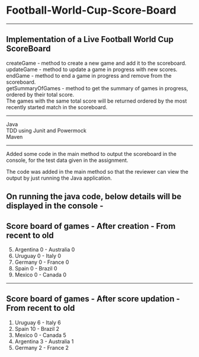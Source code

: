 # Football-World-Cup-Score-Board
------------------------------------------------------
Implementation of a Live Football World Cup ScoreBoard
------------------------------------------------------

createGame - method to create a new game and add it to the scoreboard.  
updateGame - method to update a game in progress with new scores.  
endGame - method to end a game in progress and remove from the scoreboard.  
getSummaryOfGames - method to get the summary of games in progress, ordered by their total score.  
The games with the same total score will be returned ordered by the most recently started match in the scoreboard.  

------------------------------------------------------
Java  
TDD using Junit and Powermock  
Maven  

------------------------------------------------------
Added some code in the main method to output the scoreboard in the console, for the test data given in the assignment.

The code was added in the main method so that the reviewer can view the output by just running the Java application.

On running the java code, below details will be displayed in the console -
------------------------------------------
Score board of games - 
After creation - From recent to old
------------------------------------------
5. Argentina 0 - Australia 0
4. Uruguay 0 - Italy 0
3. Germany 0 - France 0
2. Spain 0 - Brazil 0
1. Mexico 0 - Canada 0
------------------------------------------
Score board of games - 
After score updation - From recent to old
------------------------------------------
1. Uruguay 6 - Italy 6
2. Spain 10 - Brazil 2
3. Mexico 0 - Canada 5
4. Argentina 3 - Australia 1
5. Germany 2 - France 2
